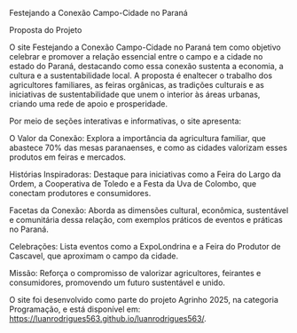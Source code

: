 Festejando a Conexão Campo-Cidade no Paraná

Proposta do Projeto

O site Festejando a Conexão Campo-Cidade no Paraná tem como objetivo celebrar e promover a relação essencial entre o campo e a cidade no estado do Paraná, destacando como essa conexão sustenta a economia, a cultura e a sustentabilidade local. A proposta é enaltecer o trabalho dos agricultores familiares, as feiras orgânicas, as tradições culturais e as iniciativas de sustentabilidade que unem o interior às áreas urbanas, criando uma rede de apoio e prosperidade.

Por meio de seções interativas e informativas, o site apresenta:

O Valor da Conexão: Explora a importância da agricultura familiar, que abastece 70% das mesas paranaenses, e como as cidades valorizam esses produtos em feiras e mercados.

Histórias Inspiradoras: Destaque para iniciativas como a Feira do Largo da Ordem, a Cooperativa de Toledo e a Festa da Uva de Colombo, que conectam produtores e consumidores.

Facetas da Conexão: Aborda as dimensões cultural, econômica, sustentável e comunitária dessa relação, com exemplos práticos de eventos e práticas no Paraná.

Celebrações: Lista eventos como a ExpoLondrina e a Feira do Produtor de Cascavel, que aproximam o campo da cidade.

Missão: Reforça o compromisso de valorizar agricultores, feirantes e consumidores, promovendo um futuro sustentável e unido.

O site foi desenvolvido como parte do projeto Agrinho 2025, na categoria Programação, e está disponível em: https://luanrodrigues563.github.io/luanrodrigues563/.
